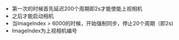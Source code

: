 - 第一次的时候首先延迟200个周期即2s才能使能上视相机
- 之后才能启动相机
- 当ImageIndex > 6000的时候，开始强制同步，停止20个周期（即2s)
- ImageIndex为上视相机编号